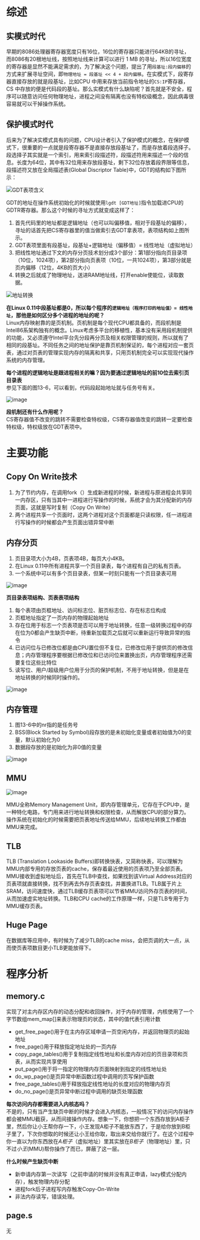 # 综述
## 实模式时代
早期的8086处理器寄存器宽度只有16位，16位的寄存器只能进行64KB的寻址，而8086有20根地址线，按照地址线来计算可以进行 1 MB 的寻址，所以16位宽度的寄存器是显然不能满足需求的，为了解决这个问题，提出了用`段基址:段内偏移`的方式来扩展寻址空间，即`物理地址 = 段基址 << 4 + 段内偏移`。在实模式下，段寄存器直接存放的就是段基址，比如CPU 中用来存放当前指令地址的`CS:IP`寄存器，CS 中存放的便是代码段的基址。那么实模式有什么缺陷呢？首先就是不安全，程序可以随意访问任何物理地址，进程之间没有隔离也没有特权级概念，因此病毒很容易就可以干掉操作系统。

## 保护模式时代
后来为了解决实模式具有的问题，CPU设计者引入了保护模式的概念，在保护模式下，很重要的一点就是段寄存器不是直接存放段基址了，而是存放着段选择子。段选择子其实就是一个索引，用来索引段描述符，段描述符用来描述一个段的信息。长度为64位，其中有32位用来存放段基址，剩下32位存放着段界限等信息，段描述符又放在全局描述表(Global Discriptor Table)中，GDT的结构如下图所示：

![GDT表项含义](https://user-images.githubusercontent.com/56379080/145165586-539d6581-f18b-4322-ab12-1768d2fc14fb.png)

GDT的地址在操作系统初始化的时候就使用`lgdt [GDT地址]`指令加载进CPU的GDTR寄存器。那么这个时候的寻址方式就变成这样了：
1. 首先代码里的地址都是逻辑地址（也可以叫偏移值，相对于段基址的偏移），寻址的话首先把CS寄存器里的值当做索引去GDT拿表项，表项结构如上图所示。
2. GDT表项里面有段基址，段基址+逻辑地址（偏移值）= 线性地址（虚拟地址）
3. 把线性地址通过下文的内存分页技术划分成3个部分：第1部分指向页目录项（10位，1024项），第2部分指向页表项（10位，一共1024项），第3部分就是页内偏移（12位，4KB的页大小）
4. 转换之后就成了物理地址，送进RAM地址线，打开enable使能位，读取数据。

![地址转换](https://user-images.githubusercontent.com/56379080/145165312-58d12522-55ff-4206-99cb-924b1510ba79.png)

**在Linux 0.11中段基址都是0，所以每个程序的`逻辑地址（程序打印的地址值）= 线性地址`，那他是如何区分多个进程的地址的呢？**<br>
Linux内存映射靠的是页机制。页机制是每个现代CPU都具备的，而段机制是Intel86系架构独有的概念。Linux考虑多平台的移植性，基本没有采用段机制提供的功能，又必须遵守Intel平台先分段再分页及相关权限管理的规则，所以就有了相同的段基址。不同任务之间的地址保护是靠页机制保证的，每个进程对应一套页表，通过对页表的管理实现内存的隔离和共享，只用页机制完全可以实现现代操作系统的内存管理。

**每个进程的逻辑地址是跟进程相关的嘛？因为要通过逻辑地址的前10位去索引页目录表**<br>
参见下面的图13-6，可以看到，代码段起始地址就与任务号有关。

![image](https://user-images.githubusercontent.com/56379080/144188687-8826d2ca-ee6e-4b81-94c7-d26813510f33.png)


**段机制还有什么作用呢？**<br>
CS寄存器值不改变的跳转不需要检查特权级，CS寄存器值改变的跳转一定要检查特权级，特权级放在GDT表项中。

# 主要功能
## Copy On Write技术
1. 为了节约内存，在调用fork（）生成新进程的时候，新进程与原进程会共享同一内存区，只有当其中一进程进行写操作的时候，系统才会为其分配新的内存页面，这就是写时复制（Copy On Write）
2. 两个进程共享一个页面时，这两个进程对这个页面都是只读权限，任一进程进行写操作的时候都会产生页面出错异常中断

## 内存分页
1. 页目录项大小为4B，页表项4B，每页大小4KB。
2. 在Linux 0.11中所有进程共享一个页目录表，每个进程有自己的私有页表。
3. 一个系统中可以有多个页目录表，但某一时刻只能有一个页目录表可用

![image](https://user-images.githubusercontent.com/56379080/144188340-784c4a2f-f4d2-4c94-b405-7f125dec5cc9.png)

**页目录表项结构、页表表项结构**
1. 每个表项由页框地址、访问标志位、脏页标志位、存在标志位构成
2. 页框地址指定了一页内存的物理起始地址
3. 存在位用于标志一个页表项是否可以用于地址转换，任意一级转换过程中的存在位为0都会产生缺页中断，待重新加载页之后就可以重新运行导致异常的指令
4. 已访问位与已修改位都是由CPU置位但不复位，已修改位用于提供页的修改信息；内存管理程序要根据已修改位和已访问位来置换出页，内存管理程序还需要复位这些比特位
5. 读写位、用户/超级用户位用于分页的保护机制，不用于地址转换，但是是在地址转换的时候同时操作的。

![image](https://user-images.githubusercontent.com/56379080/144188555-11841f6a-d3e6-444b-8627-020608ef8bcb.png)

## 内存管理
1. 图13-6中的nr指的是任务号
2. BSS(Block Started by Symbol)段存放的是未初始化变量或者初始值为0的变量，默认初始化为0
3. 数据段存放的是初始化为非0值的变量

![image](https://user-images.githubusercontent.com/56379080/144188718-a76ae5c4-270a-4a78-9691-291461bc5961.png)

## MMU
![image](https://user-images.githubusercontent.com/56379080/145172388-160d3a91-35ee-4455-8092-3742802a5e32.png)

MMU全称Memory Management Unit，即内存管理单元，它存在于CPU中，是一种特化电路，专门用来进行地址转换和权限检查，从而解放CPU的部分算力。操作系统在初始化的时候需要把页表地址传送给MMU，后续地址转换工作都由MMU来完成。

## TLB
TLB (Translation Lookaside Buffers)即转换快表，又简称快表，可以理解为MMU内部专用的存放页表的cache，保存着最近使用的页表项乃至全部页表。MMU接收到虚拟地址后，首先在TLB中查找，如果找到该Virtual Address对应的页表项就直接转换，找不到再去外存页表查找，并置换进TLB。TLB属于片上SRAM，访问速度快，通过TLB缓存页表项可以节省MMU访问外存页表的时间，从而加速虚实地址转换。TLB和CPU cache的工作原理一样，只是TLB专用于为MMU缓存页表。

## Huge Page
在数据库等应用中，有时候为了减少TLB的cache miss，会把页调的大一点，从而使页表项数目更小TLB更能放得下。

# 程序分析
## memory.c
实现了对主内存区内存的动态分配和收回操作，对于内存的管理，内核使用了一个字节数组mem_map[]来表示物理页的状态，其中的值代表引用计数
- get_free_page()用于在主内存区域申请一页空闲内存，并返回物理页的起始地址
- free_page()用于释放指定地址处的一页内存
- copy_page_tables()用于复制指定线性地址和长度内存对应的页目录项和页表，从而实现共享使用
- put_page()用于将一指定的物理内存页面映射到指定的线性地址处
- do_wp_page()是页异常中断函数过程中调用的页写保护函数
- free_page_tables()用于释放指定线性地址的长度对应的物理内存页
- do_no_page()是页异常中断过程中调用的缺页处理函数

**每次访问内存都需要进入内核态吗？**<br>
不是的，只有当产生缺页中断的时候才会进入内核态，一般情况下的访问内存操作都会被MMU截获，从而间接操作内存。想象一下，你想把一个东西存放到A柜子里，然后你让小王帮你存一下，小王发现A柜子不能放东西了，于是给你放到B柜子里了，下次你想取的时候还让小王给你取，取出来交给你就行了。在这个过程中你一直以为你东西放在*A柜子*（虚拟地址）里其实放在*B柜子*（物理地址）里，只不过*小王*(MMU)帮你操作了而已，屏蔽了这一层。

**什么时候产生缺页中断**<br>
- 新申请内存第一次读写（之前申请的时候并没有真正申请，lazy模式分配内存），触发物理内存分配
- 进程fork后子进程写内存触发Copy-On-Write
- 非法内存读写，错误处理。

## page.s
无

